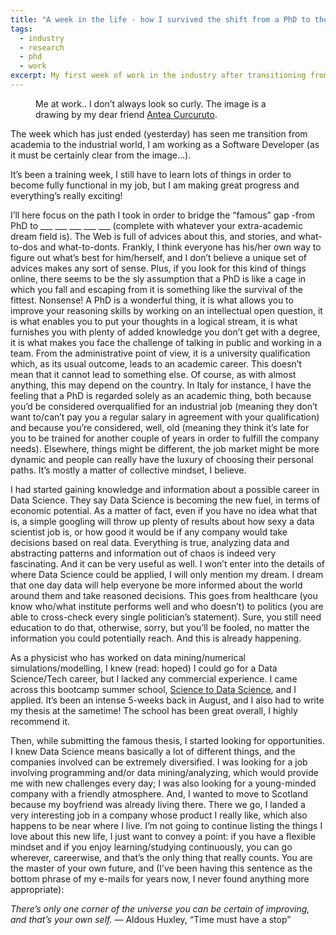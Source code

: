 ```yaml
---
title: "A week in the life - how I survived the shift from a PhD to the industry"
tags:
  - industry
  - research
  - phd
  - work
excerpt: My first week of work in the industry after transitioning from academia
---
```


<figure class="align-center">
  <img src="{{ site.url }}/assets/avatars/me-antea.jpg" alt="">
  <figcaption>Me at work.. I don’t always look so curly. The image is a drawing by my dear friend <a href="http://ekanes.deviantart.com/">Antea Curcuruto</a>.</figcaption>
</figure>

The week which has just ended (yesterday) has seen me transition from academia to the industrial world, I am working as a Software Developer (as it must be certainly clear from the image...).

It’s been a training week, I still have to learn lots of things in order to become fully functional in my job, but I am making great progress and everything’s really exciting!

I’ll here focus on the path I took in order to bridge the “famous” gap -from PhD to ___ ___ ___ ___ ___ (complete with whatever your extra-academic dream field is). The Web is full of advices about this, and stories, and what-to-dos and what-to-donts. Frankly, I think everyone has his/her own way to figure out what’s best for him/herself, and I don’t believe a unique set of advices makes any sort of sense. Plus, if you look for this kind of things online, there seems to be the sly assumption that a PhD is like a cage in which you fall and escaping from it is something like the survival of the fittest. Nonsense! A PhD is a wonderful thing, it is what allows you to improve your reasoning skills by working on an intellectual open question, it is what enables you to put your thoughts in a logical stream, it is what furnishes you with plenty of added knowledge you don’t get with a degree, it is what makes you face the challenge of talking in public and working in a team. From the administrative point of view, it is a university qualification which, as its usual outcome, leads to an academic career. This doesn’t mean that it cannot lead to something else. Of course, as with almost anything, this may depend on the country. In Italy for instance, I have the feeling that a PhD is regarded solely as an academic thing, both because you’d be considered overqualified for an industrial job (meaning they don’t want to/can’t pay you a regular salary in agreement with your qualification) and because you’re considered, well, old (meaning they think it’s late for you to be trained for another couple of years in order to fulfill the company needs). Elsewhere, things might be different, the job market might be more dynamic and people can really have the luxury of choosing their personal paths. It’s mostly a matter of collective mindset, I believe.

I had started gaining knowledge and information about a possible career in Data Science. They say Data Science is becoming the new fuel, in terms of economic potential. As a matter of fact, even if you have no idea what that is, a simple googling will throw up plenty of results about how sexy a data scientist job is, or how good it would be if any company would take decisions based on real data. Everything is true, analyzing data and abstracting patterns and information out of chaos is indeed very fascinating. And it can be very useful as well. I won’t enter into the details of where Data Science could be applied, I will only mention my dream. I dream that one day data will help everyone be more informed about the world around them and take reasoned decisions. This goes from healthcare (you know who/what institute performs well and who doesn’t) to politics (you are able to cross-check every single politician’s statement). Sure, you still need education to do that, otherwise, sorry, but you’ll be fooled, no matter the information you could potentially reach. And this is already happening.

As a physicist who has worked on data mining/numerical simulations/modelling, I knew (read: hoped) I could go for a Data Science/Tech career, but I lacked any commercial experience. I came across this bootcamp summer school, [Science to Data Science](http://www.s2ds.org/), and I applied. It’s been an intense 5-weeks back in August, and I also had to write my thesis at the sametime! The school has been great overall, I highly recommend it.

Then, while submitting the famous thesis, I started looking for opportunities. I knew Data Science means basically a lot of different things, and the companies involved can be extremely diversified. I was looking for a job involving programming and/or data mining/analyzing, which would provide me with new challenges every day; I was also looking for a young-minded company with a friendly atmosphere. And, I wanted to move to Scotland because my boyfriend was already living there. There we go, I landed a very interesting job in a company whose product I really like, which also happens to be near where I live. I’m not going to continue listing the things I love about this new life, I just want to convey a point: if you have a flexible mindset and if you enjoy learning/studying continuously, you can go wherever, careerwise, and that’s the only thing that really counts. You are the master of your own future, and (I’ve been having this sentence as the bottom phrase of my e-mails for years now, I never found anything more appropriate):

*There’s only one corner of the universe you can be certain of improving, and that’s your own self.*
— Aldous Huxley, “Time must have a stop”
